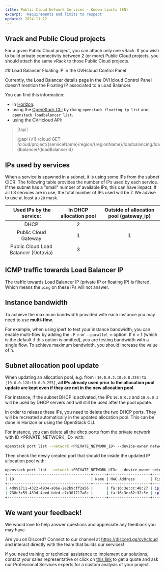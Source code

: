 ```yaml
---
title: Public Cloud Network Services - Known limits (EN)
excerpt: 'Requirements and limits to respect'
updated: 2024-11-12
---
```


## Vrack and Public Cloud projects

For a given Public Cloud project, you can attach only one vRack. If you wish to build private connectivity between 2 (or more) Public Cloud projects, you should attach the same vRack to those Public Cloud projects.

## Load Balancer Floating IP in the OVHcloud Control Panel

Currently, the Load Balancer details page in the OVHcloud Control Panel doesn't mention the Floating IP associated to a Load Balancer.

You can find this information:

- in [Horizon](/pages/public_cloud/compute/introducing_horizon).
- using the [OpenStack CLI](/pages/public_cloud/compute/prepare_the_environment_for_using_the_openstack_api) by doing `openstack floating ip list` and `openstack loadbalancer list`.
- using the OVHcloud API:

> [!api]
>
> @api {v1} /cloud GET /cloud/project/{serviceName}/region/{regionName}/loadbalancing/loadbalancer/{loadBalancerId}
>

## IPs used by services

When a service is spawned in a subnet, it is using some IPs from the subnet CIDR. The following table provides the number of IPs used by each service. If the subnet has a "small" number of available IPs, this can have impact. If all L3 services are in use, the total number of IPs used will be 7. We advise to use at least a `/28` mask.

| Used IPs by the service:| In DHCP allocation pool |	Outside of allocation pool (gateway_ip) |
| :---: | :---: | :---: |
| DHCP |	2 | |	
| Public Cloud Gateway | 1	| 1 |
| Public Cloud Load Balancer (Octavia)	| 3 | |	

## ICMP traffic towards Load Balancer IP

The traffic towards Load Balancer IP (private IP or floating IP) is filtered. Which means the `ping` on these IPs will not answer.

## Instance bandwidth

To achieve the maximum bandwidth provided with each instance you may need to use **multi-flow**.

For example, when using iperf to test your instance bandwidth, you can enable multi-flow by adding the `-P n` or `--parallel n` option. If n = 1 (which is the default if this option is omitted), you are testing bandwidth with a single flow. To achieve maximum bandwidth, you should increase the value of n.

## Subnet allocation pool update

When updating an allocation pool, e.g. from `[10.0.0.2:10.0.0.255]` to `[10.0.0.128:10.0.0.255]`, **all IPs already used prior to the allocation pool update are kept even if they are not in the new allocation pool.**

For instance, if the subnet DHCP is activated, the IPs `10.0.0.2` and `10.0.0.3` will be used by DHCP servers and will still be used after the pool update.

In order to release these IPs, you need to delete the two DHCP ports. They will be recreated automatically in the updated allocation pool. This can be done in Horizon or using the OpenStack CLI.

For instance, you can delete all the dhcp ports from the private network with ID <PRIVATE_NETWORK_ID> with:

```bash
openstack port list --network <PRIVATE_NETWORK_ID> --device-owner network:dhcp -f value -c ID | xargs -I {} openstack port delete {}
```

Then check the newly created port that should be inside the updated IP allocation pool with:

```bash
openstack port list --network <PRIVATE_NETWORK_UID> --device-owner network:dhcp
+--------------------------------------+------+-------------------+---------------------------------------------------------------------------+--------+
| ID                                   | Name | MAC Address       | Fixed IP Addresses                                                        | Status |
+--------------------------------------+------+-------------------+---------------------------------------------------------------------------+--------+
| 4d991711-4322-4934-a06e-2e2b9cff2a56 |      | fa:16:3e:cc:48:27 | ip_address='10.0.0.129', subnet_id='578deb7c-211f-4f0f-8e45-c8ed07b3e16b' | ACTIVE |
| 738e3c59-439d-4eed-bded-c7c301717a8c |      | fa:16:3e:62:32:5e | ip_address='10.0.0.128', subnet_id='578deb7c-211f-4f0f-8e45-c8ed07b3e16b' | ACTIVE |
+--------------------------------------+------+-------------------+---------------------------------------------------------------------------+--------+
```

## We want your feedback!

We would love to help answer questions and appreciate any feedback you may have.

Are you on Discord? Connect to our channel at <https://discord.gg/ovhcloud> and interact directly with the team that builds our services!

If you need training or technical assistance to implement our solutions, contact your sales representative or click on [this link](/links/professional-services) to get a quote and ask our Professional Services experts for a custom analysis of your project.
